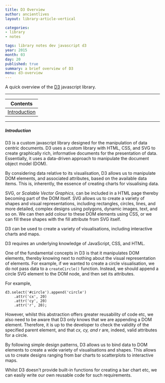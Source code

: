 ```yaml
---
title: D3 Overview
author: ancientlives
layout: library-article-vertical

categories:
- library
- notes

tags: library notes dev javascript d3
year: 2015
month: 03
day: 20
published: true
summary: a brief overview of D3
menu: d3-overview
---
```


A quick overview of the [D3](http://d3js.org) javascript library.

***

Contents |
--------------|
[Introduction](#intro) |

***

<a id="intro"></a>
##### Introduction
D3 is a custom javascript library designed for the manipulation of data centric documents. D3 uses a custom library with HTML, CSS, and SVG to create graphically rich, informative documents for the presentation of data. Essentially, it uses a data-driven approach to manipulate the document object model (DOM).

By considering data relative to its visualisation, D3 allows us to manipulate DOM elements, and associated attributes, based on the available data items. This is, inherently, the essence of creating charts for visualising data.

SVG, or *Scalable Vector Graphics*, can be included in a HTML page thereby becoming part of the DOM itself. SVG allows us to create a variety of shapes and visual representations, including rectangles, circles, lines, and more detailed, complex designs using polygons, dynamic images, text, and so on. We can then add colour to these DOM elements using CSS, or we can fill these shapes with the fill attribute from SVG itself.

D3 can be used to create a variety of visualisations, including interactive charts and maps. 

D3 requires an underlying knowledge of JavaScript, CSS, and HTML.

One of the fundamental concepts in D3 is that it manipulates DOM elements, thereby knowing  next to nothing about the visual representation of elements. For example, if we wanted to create a circle visualisation, we do not pass data to a `createCircle()` function. Instead, we should append a circle SVG element to the DOM node, and then set its attributes.

For example,

```
d3.select('#circle').append('circle')
	.attr('cx', 20)
	.attr('cy', 20)
	.attr('r', 20);
```

However, whilst this abstraction offers greater reusability of code etc, we also need to be aware that D3 only knows that we are appending a DOM element. Therefore, it is up to the developer to check the validity of the specified parent element, and that *cx, cy, and r* are, indeed, valid attributes for a circle.

By following simple design patterns, D3 allows us to bind data to DOM elements to create a wide variety of visualisations and shapes. This allows us to create designs ranging from bar charts to scatterplots to interactive maps. 

Whilst D3 doesn't provide built-in functions for creating a bar chart etc, we can easily write our own reusable code for such requirements.


